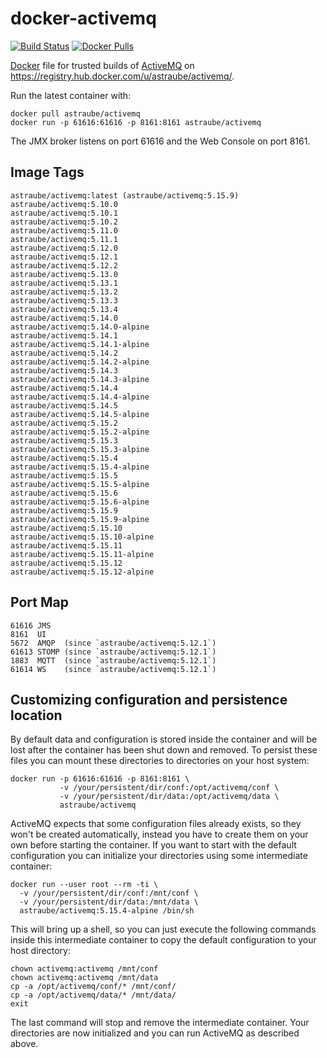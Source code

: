 docker-activemq
===============

[![Build Status](https://travis-ci.org/a-st/docker-activemq.svg?branch=master)](https://travis-ci.org/a-st/docker-activemq)
[![Docker Pulls](https://img.shields.io/docker/pulls/astraube/activemq.svg?maxAge=2592000)](https://hub.docker.com/r/astraube/activemq/)

[Docker](https://www.docker.io/) file for trusted builds of [ActiveMQ](http://activemq.apache.org/) on https://registry.hub.docker.com/u/astraube/activemq/.

Run the latest container with:

    docker pull astraube/activemq
    docker run -p 61616:61616 -p 8161:8161 astraube/activemq

The JMX broker listens on port 61616 and the Web Console on port 8161.

Image Tags
----------

    astraube/activemq:latest (astraube/activemq:5.15.9)
    astraube/activemq:5.10.0
    astraube/activemq:5.10.1
    astraube/activemq:5.10.2
    astraube/activemq:5.11.0
    astraube/activemq:5.11.1
    astraube/activemq:5.12.0
    astraube/activemq:5.12.1
    astraube/activemq:5.12.2
    astraube/activemq:5.13.0
    astraube/activemq:5.13.1
    astraube/activemq:5.13.2
    astraube/activemq:5.13.3
    astraube/activemq:5.13.4
    astraube/activemq:5.14.0
    astraube/activemq:5.14.0-alpine
    astraube/activemq:5.14.1
    astraube/activemq:5.14.1-alpine
    astraube/activemq:5.14.2
    astraube/activemq:5.14.2-alpine
    astraube/activemq:5.14.3
    astraube/activemq:5.14.3-alpine
    astraube/activemq:5.14.4
    astraube/activemq:5.14.4-alpine
    astraube/activemq:5.14.5
    astraube/activemq:5.14.5-alpine
    astraube/activemq:5.15.2
    astraube/activemq:5.15.2-alpine
    astraube/activemq:5.15.3
    astraube/activemq:5.15.3-alpine
    astraube/activemq:5.15.4
    astraube/activemq:5.15.4-alpine
    astraube/activemq:5.15.5
    astraube/activemq:5.15.5-alpine
    astraube/activemq:5.15.6
    astraube/activemq:5.15.6-alpine
    astraube/activemq:5.15.9
    astraube/activemq:5.15.9-alpine
    astraube/activemq:5.15.10
    astraube/activemq:5.15.10-alpine
    astraube/activemq:5.15.11
    astraube/activemq:5.15.11-alpine
    astraube/activemq:5.15.12
    astraube/activemq:5.15.12-alpine

Port Map
--------

    61616 JMS
    8161  UI
    5672  AMQP  (since `astraube/activemq:5.12.1`)
    61613 STOMP (since `astraube/activemq:5.12.1`)
    1883  MQTT  (since `astraube/activemq:5.12.1`)
    61614 WS    (since `astraube/activemq:5.12.1`)

Customizing configuration and persistence location
--------------------------------------------------
By default data and configuration is stored inside the container and will be
lost after the container has been shut down and removed. To persist these
files you can mount these directories to directories on your host system:

    docker run -p 61616:61616 -p 8161:8161 \
               -v /your/persistent/dir/conf:/opt/activemq/conf \
               -v /your/persistent/dir/data:/opt/activemq/data \
               astraube/activemq

ActiveMQ expects that some configuration files already exists, so they won't be
created automatically, instead you have to create them on your own before
starting the container. If you want to start with the default configuration you
can initialize your directories using some intermediate container:

    docker run --user root --rm -ti \
      -v /your/persistent/dir/conf:/mnt/conf \
      -v /your/persistent/dir/data:/mnt/data \
      astraube/activemq:5.15.4-alpine /bin/sh

This will bring up a shell, so you can just execute the following commands
inside this intermediate container to copy the default configuration to your
host directory:

    chown activemq:activemq /mnt/conf
    chown activemq:activemq /mnt/data
    cp -a /opt/activemq/conf/* /mnt/conf/
    cp -a /opt/activemq/data/* /mnt/data/
    exit

The last command will stop and remove the intermediate container. Your
directories are now initialized and you can run ActiveMQ as described above.
